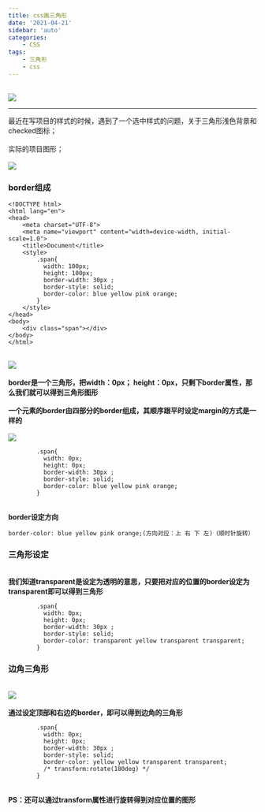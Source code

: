 ```yaml
---
title: css画三角形
date: '2021-04-21'
sidebar: 'auto'
categories:
    - CSS
tags:
    - 三角形
    - css
---
```



<br />![](https://markdown-typora.oss-cn-shenzhen.aliyuncs.com/20210428130344.jpeg#id=FH2Ww&originHeight=420&originWidth=746&originalType=binary&status=done&style=none)

---

最近在写项目的样式的时候，遇到了一个选中样式的问题，关于三角形浅色背景和checked图标；<br />
<br />实际的项目图形；<br />
<br />![](https://markdown-typora.oss-cn-shenzhen.aliyuncs.com/20210428130328.png#id=Pzmde&originHeight=222&originWidth=337&originalType=binary&status=done&style=none)<br />

<a name="d1c642b0"></a>
### border组成


```
<!DOCTYPE html>
<html lang="en">
<head>
    <meta charset="UTF-8">
    <meta name="viewport" content="width=device-width, initial-scale=1.0">
    <title>Document</title>
    <style>
        .span{
          width: 100px;
          height: 100px;
          border-width: 30px ;
          border-style: solid;
          border-color: blue yellow pink orange;
        }
    </style>
</head>
<body>
    <div class="span"></div>
</body>
</html>
```

<br />![](https://markdown-typora.oss-cn-shenzhen.aliyuncs.com/20210428130406.png#id=GpqM7&originHeight=388&originWidth=388&originalType=binary&status=done&style=none)<br />
<br />**border是一个三角形，把width：0px； height：0px，只剩下border属性，那么我们就可以得到三角形图形**<br />
<br />**一个元素的border由四部分的border组成，其顺序跟平时设定margin的方式是一样的**<br />
<br />![](https://markdown-typora.oss-cn-shenzhen.aliyuncs.com/20210428130414.png#id=M2trp&originHeight=93&originWidth=101&originalType=binary&status=done&style=none)<br />

```
        .span{
          width: 0px;
          height: 0px;
          border-width: 30px ;
          border-style: solid;
          border-color: blue yellow pink orange;
        }
```

<br />**border设定方向**<br />

```
border-color: blue yellow pink orange;(方向对应：上 右 下 左)（顺时针旋转）
```


<a name="90f8a225"></a>
### 三角形设定

<br />**我们知道transparent是设定为透明的意思，只要把对应的位置的border设定为transparent即可以得到三角形**<br />

```
        .span{
          width: 0px;
          height: 0px;
          border-width: 30px ;
          border-style: solid;
          border-color: transparent yellow transparent transparent;
        }
```


<a name="b7c96e41"></a>
### 边角三角形

<br />![](https://markdown-typora.oss-cn-shenzhen.aliyuncs.com/20210428130428.png#id=gUmc2&originHeight=86&originWidth=92&originalType=binary&status=done&style=none)<br />
<br />**通过设定顶部和右边的border，即可以得到边角的三角形**<br />

```
        .span{
          width: 0px;
          height: 0px;
          border-width: 30px ;
          border-style: solid;
          border-color: yellow yellow transparent transparent;
          /* transform:rotate(180deg) */
        }
```

<br />**PS：还可以通过transform属性进行旋转得到对应位置的图形**
